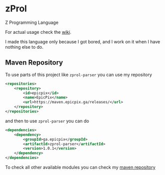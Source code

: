 # zProl

Z Programming Language

For actual usage check the [wiki](https://github.com/EpicPix/zProl/wiki).

I made this language only because I got bored, and I work on it when I have nothing else to do.

## Maven Repository

To use parts of this project like `zprol-parser` you can use my repository

```xml
<repositories>
    <repository>
        <id>epicpix</id>
        <name>EpicPix</name>
        <url>https://maven.epicpix.ga/releases/</url>
    </repository>
</repositories>
```

and then to use `zprol-parser` you can do

```xml
<dependencies>
    <dependency>
        <groupId>ga.epicpix</groupId>
        <artifactId>zprol-parser</artifactId>
        <version>1.0.1</version>
    </dependency>
</dependencies>
```

To check all other available modules you can check my [maven repository](https://maven.epicpix.ga/)